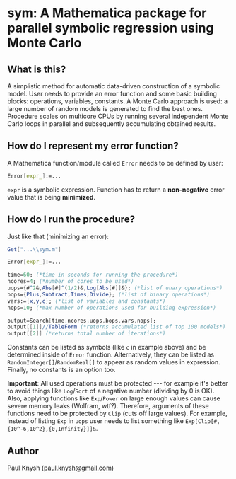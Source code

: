 # sym: A Mathematica package for parallel symbolic regression using Monte Carlo

## What is this?

A simplistic method for automatic data-driven construction of a symbolic model. User needs to provide an error function and some basic building blocks: operations, variables, constants. A Monte Carlo approach is used: a large number of random models is generated to find the best ones. Procedure scales on multicore CPUs by running several independent Monte Carlo loops in parallel and subsequently accumulating obtained results.

## How do I represent my error function?

A Mathematica function/module called `Error` needs to be defined by user:
```mathematica
Error[expr_]:=...
```
`expr` is a symbolic expression. Function has to return a **non-negative** error value that is being **minimized**.

## How do I run the procedure?

Just like that (minimizing an error):
```mathematica
Get["...\\sym.m"]

Error[expr_]:=...

time=60; (*time in seconds for running the procedure*)
ncores=4; (*number of cores to be used*)
uops={#^2&,Abs[#]^(1/2)&,Log[Abs[#]]&}; (*list of unary operations*)
bops={Plus,Subtract,Times,Divide}; (*list of binary operations*)
vars:={x,y,c}; (*list of variables and constants*)
nops=10; (*max number of operations used for building expression*)

output=Search[time,ncores,uops,bops,vars,nops];
output[[1]]//TableForm (*returns accumulated list of top 100 models*)
output[[2]] (*returns total number of iterations*)
```
Constants can be listed as symbols (like `c` in example above) and be determined inside of `Error` function. Alternatively, they can be listed as `RandomInteger[]`/`RandomReal[]` to appear as random values in expression. Finally, no constants is an option too.

**Important**: All used operations must be protected --- for example it's better to avoid things like `Log`/`Sqrt` of a negative number (dividing by 0 is OK). Also, applying functions like `Exp`/`Power` on large enough values can cause severe memory leaks (Wolfram, wtf?). Therefore, arguments of these functions need to be protected by `Clip` (cuts off large values). For example, instead of listing `Exp` in `uops` user needs to list something like `Exp[Clip[#,{10^-6,10^2},{0,Infinity}]]&`.

## Author

Paul Knysh (paul.knysh@gmail.com)
